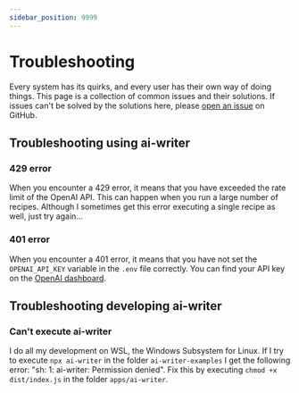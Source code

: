 ```yaml
---
sidebar_position: 9999
---
```


# Troubleshooting

Every system has its quirks, and every user has their own way of doing things. This page is a collection of common issues and their solutions. If issues can't be solved by the solutions here, please [open an issue](https://github.com/svdoever/ai-writer/issues) on GitHub.

## Troubleshooting using ai-writer

### 429 error

When you encounter a 429 error, it means that you have exceeded the rate limit of the OpenAI API. This can happen when you run a large number of recipes. Although I sometimes get this error executing a single recipe as well, just try again...

### 401 error

When you encounter a 401 error, it means that you have not set the `OPENAI_API_KEY` variable in the `.env` file correctly. You can find your API key on the [OpenAI dashboard](https://platform.openai.com/account/api-keys).

## Troubleshooting developing ai-writer

### Can't execute ai-writer

I do all my development on WSL, the Windows Subsystem for Linux. If I try to execute `npx ai-writer` in the folder `ai-writer-examples` I get the following error: "sh: 1: ai-writer: Permission denied". Fix this by executing `chmod +x dist/index.js` in the folder `apps/ai-writer`.